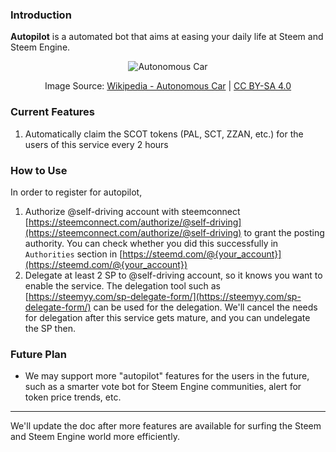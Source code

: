 ### Introduction

**Autopilot** is a automated bot that aims at easing your daily life at Steem and Steem Engine.

<center>

![Autonomous Car](https://upload.wikimedia.org/wikipedia/commons/thumb/e/e7/Tesla_Autopilot_Engaged_in_Model_X.jpg/1920px-Tesla_Autopilot_Engaged_in_Model_X.jpg)

Image Source: [Wikipedia - Autonomous Car](https://en.wikipedia.org/wiki/Autonomous_car) | [CC BY-SA 4.0](https://creativecommons.org/licenses/by-sa/4.0)

</center>


### Current Features

1. Automatically claim the SCOT tokens (PAL, SCT, ZZAN, etc.) for the users of this service every 2 hours


### How to Use

In order to register for autopilot,

1. Authorize @self-driving account with steemconnect [https://steemconnect.com/authorize/@self-driving](https://steemconnect.com/authorize/@self-driving) to grant the posting authority. You can check whether you did this successfully in `Authorities` section in [https://steemd.com/@{your_account}](https://steemd.com/@{your_account})
1. Delegate at least 2 SP to @self-driving account, so it knows you want to enable the service. The delegation tool such as [https://steemyy.com/sp-delegate-form/](https://steemyy.com/sp-delegate-form/) can be used for the delegation. We'll cancel the needs for delegation after this service gets mature, and you can undelegate the SP then.

### Future Plan

- We may support more "autopilot" features for the users in the future, such as a smarter vote bot for Steem Engine communities, alert for token price trends, etc.


- - -

We'll update the doc after more features are available for surfing the Steem and Steem Engine world more efficiently.
